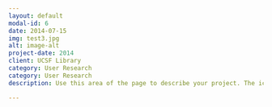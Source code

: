 ```yaml
---
layout: default
modal-id: 6
date: 2014-07-15
img: test3.jpg
alt: image-alt
project-date: 2014
client: UCSF Library
category: User Research
category: User Research
description: Use this area of the page to describe your project. The icon above is part of a free icon set by <a href="https://sellfy.com/p/8Q9P/jV3VZ/">Flat Icons</a>. On their website, you can download their free set with 16 icons, or you can purchase the entire set with 146 icons for only $12! <p><img class="img-responsive img-centered" src="img/portfolio/test2.jpg" alt="" height="500" width="700"></p>

---
```

